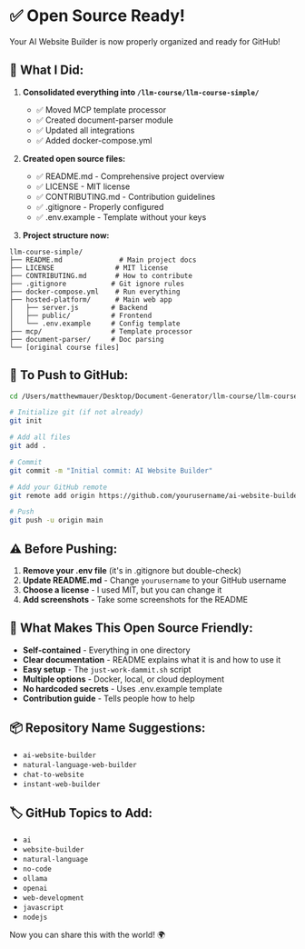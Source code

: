 # ✅ Open Source Ready!

Your AI Website Builder is now properly organized and ready for GitHub!

## 📁 What I Did:

1. **Consolidated everything into `/llm-course/llm-course-simple/`**
   - ✅ Moved MCP template processor 
   - ✅ Created document-parser module
   - ✅ Updated all integrations
   - ✅ Added docker-compose.yml

2. **Created open source files:**
   - ✅ README.md - Comprehensive project overview
   - ✅ LICENSE - MIT license
   - ✅ CONTRIBUTING.md - Contribution guidelines
   - ✅ .gitignore - Properly configured
   - ✅ .env.example - Template without your keys

3. **Project structure now:**
```
llm-course-simple/
├── README.md              # Main project docs
├── LICENSE               # MIT license
├── CONTRIBUTING.md       # How to contribute
├── .gitignore           # Git ignore rules
├── docker-compose.yml    # Run everything
├── hosted-platform/      # Main web app
│   ├── server.js        # Backend
│   ├── public/          # Frontend
│   └── .env.example     # Config template
├── mcp/                 # Template processor
├── document-parser/     # Doc parsing
└── [original course files]
```

## 🚀 To Push to GitHub:

```bash
cd /Users/matthewmauer/Desktop/Document-Generator/llm-course/llm-course-simple

# Initialize git (if not already)
git init

# Add all files
git add .

# Commit
git commit -m "Initial commit: AI Website Builder"

# Add your GitHub remote
git remote add origin https://github.com/yourusername/ai-website-builder.git

# Push
git push -u origin main
```

## ⚠️ Before Pushing:

1. **Remove your .env file** (it's in .gitignore but double-check)
2. **Update README.md** - Change `yourusername` to your GitHub username
3. **Choose a license** - I used MIT, but you can change it
4. **Add screenshots** - Take some screenshots for the README

## 🎯 What Makes This Open Source Friendly:

- **Self-contained** - Everything in one directory
- **Clear documentation** - README explains what it is and how to use it
- **Easy setup** - The `just-work-dammit.sh` script
- **Multiple options** - Docker, local, or cloud deployment
- **No hardcoded secrets** - Uses .env.example template
- **Contribution guide** - Tells people how to help

## 📦 Repository Name Suggestions:

- `ai-website-builder`
- `natural-language-web-builder`
- `chat-to-website`
- `instant-web-builder`

## 🏷️ GitHub Topics to Add:

- `ai`
- `website-builder`
- `natural-language`
- `no-code`
- `ollama`
- `openai`
- `web-development`
- `javascript`
- `nodejs`

Now you can share this with the world! 🌍
